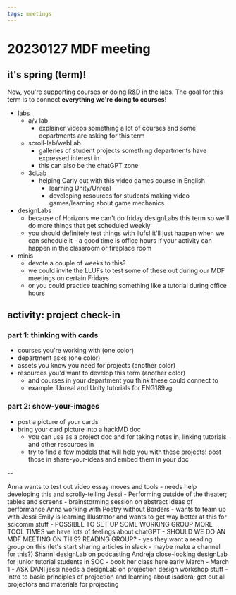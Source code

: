 ```yaml
---
tags: meetings
---
```


# 20230127 MDF meeting

## it's spring (term)!

Now, you're supporting courses or doing R&D in the labs. The goal for this term is to connect **everything we're doing to courses**!

* labs
    * a/v lab
        * explainer videos something a lot of courses and some departments are asking for this term
    * scroll-lab/webLab
        * galleries of student projects something departments have expressed interest in
        * this can also be the chatGPT zone
    * 3dLab
        * helping Carly out with this video games course in English
            * learning Unity/Unreal
            * developing resources for students making video games/learning about game mechanics
* designLabs
    * because of Horizons we can't do friday designLabs this term so we'll do more things that get scheduled weekly
    * you should definitely test things with llufs! it'll just happen when we can schedule it - a good time is office hours if your activity can happen in the classroom or fireplace room
* minis
    * devote a couple of weeks to this?
    * we could invite the LLUFs to test some of these out during our MDF meetings on certain Fridays
    * or you could practice teaching something like a tutorial during office hours


## activity: project check-in

### part 1: thinking with cards
* courses you're working with (one color)
* department asks (one color)
* assets you know you need for projects (another color)
* resources you'd want to develop this term (another color)
    * and courses in your department you think these could connect to
    * example: Unreal and Unity tutorials for ENG189vg

### part 2: show-your-images
* post a picture of your cards
* bring your card picture into a hackMD doc
    * you can use as a project doc and for taking notes in, linking tutorials and other resources in
    * try to find a few models that will help you with these projects! post those in share-your-ideas and embed them in your doc 


--

Anna wants to test out video essay moves and tools - needs help developing this
and scrolly-telling
Jessi - Performing outside of the theater; tables and screens - brainstorming session on abstract ideas of performance 
Anna working with Poetry without Borders - wants to team up with Jessi 
Emily is learning Illustrator and wants to get way better at this for scicomm stuff - POSSIBLE TO SET UP SOME WORKING GROUP 
MORE TOOL TIMES
we have lots of feelings about chatGPT - SHOULD WE DO AN MDF MEETING ON THIS? READING GROUP? - yes they want a reading group on this (let's start sharing articles in slack - maybe make a channel for this?)
Shanni designLab on podcasting
Andreja close-looking designLab for junior tutorial students in SOC - book her class here early March - March 1 - ASK DANI
jessi needs a designLab on projection design workshop stuff - intro to basic principles of projection and learning about isadora; get out all projectors and materials for projecting
 